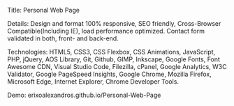 Title: Personal Web Page

Details: Design and format 100% responsive, SEO friendly, Cross-Browser Compatible(Including IE), load performance optimized. Contact form validated in both, front- and back-end. 

Technologies: HTML5, CSS3, CSS Flexbox, CSS Animations, JavaScript, PHP, jQuery, AOS Library, Git, Github, GIMP, Inkscape, Google Fonts, Font Awesome CDN, Visual Studio Code, Filezilla, cPanel, Google Analytics, W3C Validator, Google PageSpeed Insights, Google Chrome, Mozilla Firefox, Microsoft Edge, Internet Explorer, Chrome Developer Tools.

Demo: erixoalexandros.github.io/Personal-Web-Page
